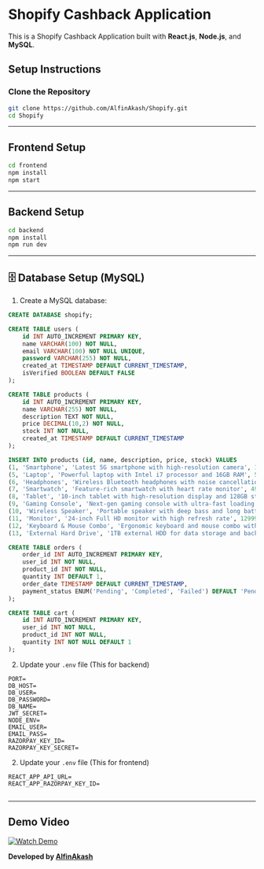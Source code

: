 # Shopify Cashback Application

This is a Shopify Cashback Application built with **React.js**, **Node.js**, and **MySQL**.


##  Setup Instructions

###  Clone the Repository
```bash
git clone https://github.com/AlfinAkash/Shopify.git
cd Shopify
```

---

##  Frontend Setup
```bash
cd frontend
npm install
npm start
```


---

##  Backend Setup
```bash
cd backend
npm install
npm run dev
```


---

## 🗄 Database Setup (MySQL)
1. Create a MySQL database:
```sql
CREATE DATABASE shopify;
```

```sql
CREATE TABLE users (
    id INT AUTO_INCREMENT PRIMARY KEY,
    name VARCHAR(100) NOT NULL,
    email VARCHAR(100) NOT NULL UNIQUE,
    password VARCHAR(255) NOT NULL,
    created_at TIMESTAMP DEFAULT CURRENT_TIMESTAMP,
    isVerified BOOLEAN DEFAULT FALSE
);
```

```sql
CREATE TABLE products (
    id INT AUTO_INCREMENT PRIMARY KEY,
    name VARCHAR(255) NOT NULL,
    description TEXT NOT NULL,
    price DECIMAL(10,2) NOT NULL,
    stock INT NOT NULL,
    created_at TIMESTAMP DEFAULT CURRENT_TIMESTAMP
);
```

```sql
INSERT INTO products (id, name, description, price, stock) VALUES
(1, 'Smartphone', 'Latest 5G smartphone with high-resolution camera', 14999.99, 50),
(5, 'Laptop', 'Powerful laptop with Intel i7 processor and 16GB RAM', 59999.99, 30),
(6, 'Headphones', 'Wireless Bluetooth headphones with noise cancellation', 1999.99, 100),
(7, 'Smartwatch', 'Feature-rich smartwatch with heart rate monitor', 4999.99, 40),
(8, 'Tablet', '10-inch tablet with high-resolution display and 128GB storage', 24999.99, 25),
(9, 'Gaming Console', 'Next-gen gaming console with ultra-fast loading', 39999.99, 15),
(10, 'Wireless Speaker', 'Portable speaker with deep bass and long battery life', 2999.99, 80),
(11, 'Monitor', '24-inch Full HD monitor with high refresh rate', 12999.99, 20),
(12, 'Keyboard & Mouse Combo', 'Ergonomic keyboard and mouse combo with RGB lighting', 1999.99, 70),
(13, 'External Hard Drive', '1TB external HDD for data storage and backup', 6999.99, 60);
```

```sql
CREATE TABLE orders (
    order_id INT AUTO_INCREMENT PRIMARY KEY,
    user_id INT NOT NULL,
    product_id INT NOT NULL,
    quantity INT DEFAULT 1,
    order_date TIMESTAMP DEFAULT CURRENT_TIMESTAMP,
    payment_status ENUM('Pending', 'Completed', 'Failed') DEFAULT 'Pending'
);
```

```sql
CREATE TABLE cart (
    id INT AUTO_INCREMENT PRIMARY KEY,
    user_id INT NOT NULL,
    product_id INT NOT NULL,
    quantity INT NOT NULL DEFAULT 1
);
```



2. Update your `.env` file (This for backend)
```env
PORT=
DB_HOST=
DB_USER=
DB_PASSWORD=
DB_NAME=
JWT_SECRET=
NODE_ENV=
EMAIL_USER=
EMAIL_PASS=
RAZORPAY_KEY_ID=
RAZORPAY_KEY_SECRET=

```
2. Update your `.env` file (This for frontend)
```env
REACT_APP_API_URL=
REACT_APP_RAZORPAY_KEY_ID=


```

---
##  Demo Video  
[![Watch Demo](https://img.shields.io/badge/▶%20Watch%20Demo%20Video-red)](https://github.com/AlfinAkash/Shopify/blob/main/demo_video.mp4)  



 **Developed by [AlfinAkash](https://github.com/AlfinAkash)**
